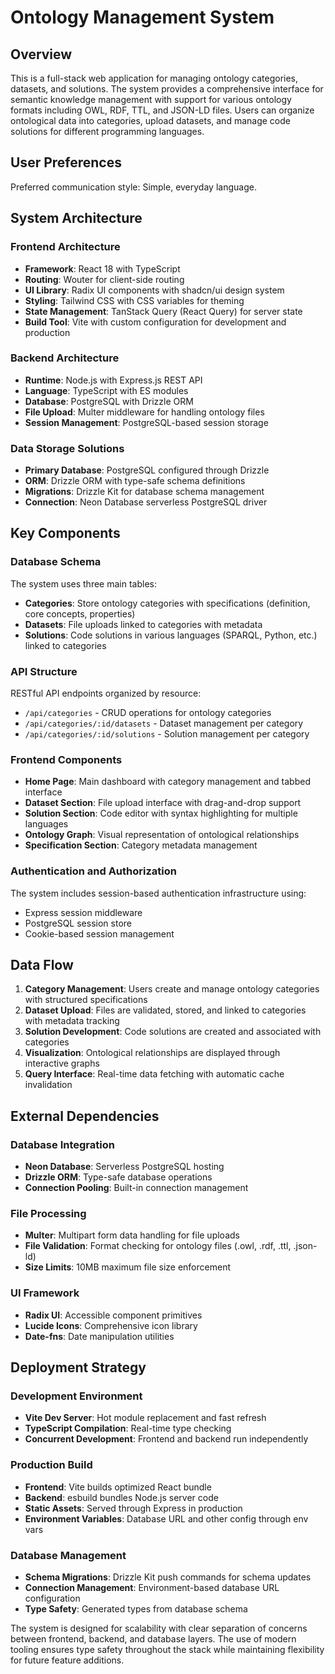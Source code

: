 # Ontology Management System

## Overview

This is a full-stack web application for managing ontology categories, datasets, and solutions. The system provides a comprehensive interface for semantic knowledge management with support for various ontology formats including OWL, RDF, TTL, and JSON-LD files. Users can organize ontological data into categories, upload datasets, and manage code solutions for different programming languages.

## User Preferences

Preferred communication style: Simple, everyday language.

## System Architecture

### Frontend Architecture
- **Framework**: React 18 with TypeScript
- **Routing**: Wouter for client-side routing
- **UI Library**: Radix UI components with shadcn/ui design system
- **Styling**: Tailwind CSS with CSS variables for theming
- **State Management**: TanStack Query (React Query) for server state
- **Build Tool**: Vite with custom configuration for development and production

### Backend Architecture
- **Runtime**: Node.js with Express.js REST API
- **Language**: TypeScript with ES modules
- **Database**: PostgreSQL with Drizzle ORM
- **File Upload**: Multer middleware for handling ontology files
- **Session Management**: PostgreSQL-based session storage

### Data Storage Solutions
- **Primary Database**: PostgreSQL configured through Drizzle
- **ORM**: Drizzle ORM with type-safe schema definitions
- **Migrations**: Drizzle Kit for database schema management
- **Connection**: Neon Database serverless PostgreSQL driver

## Key Components

### Database Schema
The system uses three main tables:
- **Categories**: Store ontology categories with specifications (definition, core concepts, properties)
- **Datasets**: File uploads linked to categories with metadata
- **Solutions**: Code solutions in various languages (SPARQL, Python, etc.) linked to categories

### API Structure
RESTful API endpoints organized by resource:
- `/api/categories` - CRUD operations for ontology categories
- `/api/categories/:id/datasets` - Dataset management per category
- `/api/categories/:id/solutions` - Solution management per category

### Frontend Components
- **Home Page**: Main dashboard with category management and tabbed interface
- **Dataset Section**: File upload interface with drag-and-drop support
- **Solution Section**: Code editor with syntax highlighting for multiple languages
- **Ontology Graph**: Visual representation of ontological relationships
- **Specification Section**: Category metadata management

### Authentication and Authorization
The system includes session-based authentication infrastructure using:
- Express session middleware
- PostgreSQL session store
- Cookie-based session management

## Data Flow

1. **Category Management**: Users create and manage ontology categories with structured specifications
2. **Dataset Upload**: Files are validated, stored, and linked to categories with metadata tracking
3. **Solution Development**: Code solutions are created and associated with categories
4. **Visualization**: Ontological relationships are displayed through interactive graphs
5. **Query Interface**: Real-time data fetching with automatic cache invalidation

## External Dependencies

### Database Integration
- **Neon Database**: Serverless PostgreSQL hosting
- **Drizzle ORM**: Type-safe database operations
- **Connection Pooling**: Built-in connection management

### File Processing
- **Multer**: Multipart form data handling for file uploads
- **File Validation**: Format checking for ontology files (.owl, .rdf, .ttl, .json-ld)
- **Size Limits**: 10MB maximum file size enforcement

### UI Framework
- **Radix UI**: Accessible component primitives
- **Lucide Icons**: Comprehensive icon library
- **Date-fns**: Date manipulation utilities

## Deployment Strategy

### Development Environment
- **Vite Dev Server**: Hot module replacement and fast refresh
- **TypeScript Compilation**: Real-time type checking
- **Concurrent Development**: Frontend and backend run independently

### Production Build
- **Frontend**: Vite builds optimized React bundle
- **Backend**: esbuild bundles Node.js server code
- **Static Assets**: Served through Express in production
- **Environment Variables**: Database URL and other config through env vars

### Database Management
- **Schema Migrations**: Drizzle Kit push commands for schema updates
- **Connection Management**: Environment-based database URL configuration
- **Type Safety**: Generated types from database schema

The system is designed for scalability with clear separation of concerns between frontend, backend, and database layers. The use of modern tooling ensures type safety throughout the stack while maintaining flexibility for future feature additions.